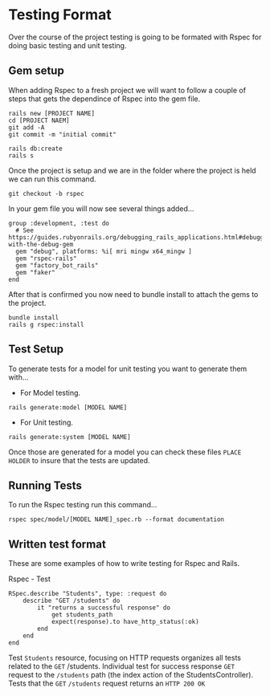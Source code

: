 # Testing Format
Over the course of the project testing is going to be formated with Rspec for doing basic testing and unit testing.

## Gem setup
When adding Rspec to a fresh project we will want to follow a couple of steps that gets the dependince of Rspec into the gem file.
```
rails new [PROJECT NAME]
cd [PROJECT NAEM]
git add -A
git commit -m "initial commit"

rails db:create
rails s
```

Once the project is setup and we are in the folder where the project is held we can run this command.
```
git checkout -b rspec
```

In your gem file you will now see several things added...
```
group :development, :test do
  # See https://guides.rubyonrails.org/debugging_rails_applications.html#debugging-with-the-debug-gem
  gem "debug", platforms: %i[ mri mingw x64_mingw ]
  gem "rspec-rails"
  gem "factory_bot_rails"
  gem "faker"
end
```

After that is confirmed you now need to bundle install to attach the gems to the project.
```
bundle install
rails g rspec:install
```


## Test Setup
To generate tests for a model for unit testing you want to generate them with...

- For Model testing.
```
rails generate:model [MODEL NAME]
``` 
- For Unit testing.
```
rails generate:system [MODEL NAME]
```
Once those are generated for a model you can check these files `PLACE HOLDER` to insure that the tests are updated.

## Running Tests
To run the Rspec testing run this command...
```
rspec spec/model/[MODEL NAME]_spec.rb --format documentation
```

## Written test format
These are some examples of how to write testing for Rspec and Rails.

Rspec - Test
```
RSpec.describe "Students", type: :request do
    describe "GET /students" do
        it "returns a successful response" do
            get students_path
            expect(response).to have_http_status(:ok)
        end
    end
end
```
Test `Students` resource, focusing on HTTP requests organizes all tests related to the `GET` /students. Individual test for success response  `GET` request to the `/students` path (the index action of the StudentsController). Tests that the `GET` `/students` request returns an `HTTP 200 OK`


 
